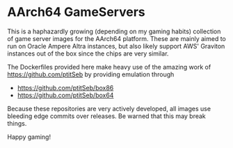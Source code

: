 # AArch64 GameServers

This is a haphazardly growing (depending on my gaming habits) collection of game server images for the AArch64 platform.
These are mainly aimed to run on Oracle Ampere Altra instances, but also likely support AWS' Graviton instances out of the box since the chips are very similar.

The Dockerfiles provided here make heavy use of the amazing work of https://github.com/ptitSeb by providing emulation through

- https://github.com/ptitSeb/box86
- https://github.com/ptitSeb/box64

Because these repositories are very actively developed, all images use bleeding edge commits over releases.
Be warned that this may break things.

Happy gaming!

